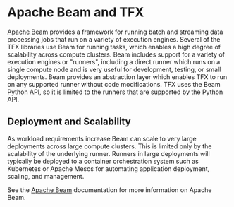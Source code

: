 # Apache Beam and TFX

[Apache Beam](https://beam.apache.org/) provides a framework for running batch
and streaming data processing jobs that run on a variety of execution engines.
Several of the TFX libraries use Beam for running tasks, which enables a high
degree of scalability across compute clusters.  Beam includes support for a
variety of execution engines or "runners", including a direct runner which runs
on a single compute node and is very useful for development, testing, or small
deployments.  Beam provides an abstraction layer which enables TFX to run on any
supported runner without code modifications.  TFX uses the Beam Python API, so
it is limited to the runners that are supported by the Python API.

## Deployment and Scalability

As workload requirements increase Beam can scale to very large deployments
across large compute clusters. This is limited only by the scalability of the
underlying runner.  Runners in large deployments will typically be deployed to a
container orchestration system such as Kubernetes or Apache Mesos for automating
application deployment, scaling, and management.

See the [Apache Beam](https://beam.apache.org/) documentation for more
information on Apache Beam.
